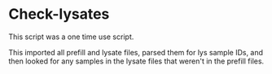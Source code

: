 # Check-lysates

This script was a one time use script.

This imported all prefill and lysate files, parsed them for lys sample IDs, and then looked for any samples in the lysate files that weren't in the prefill files.
